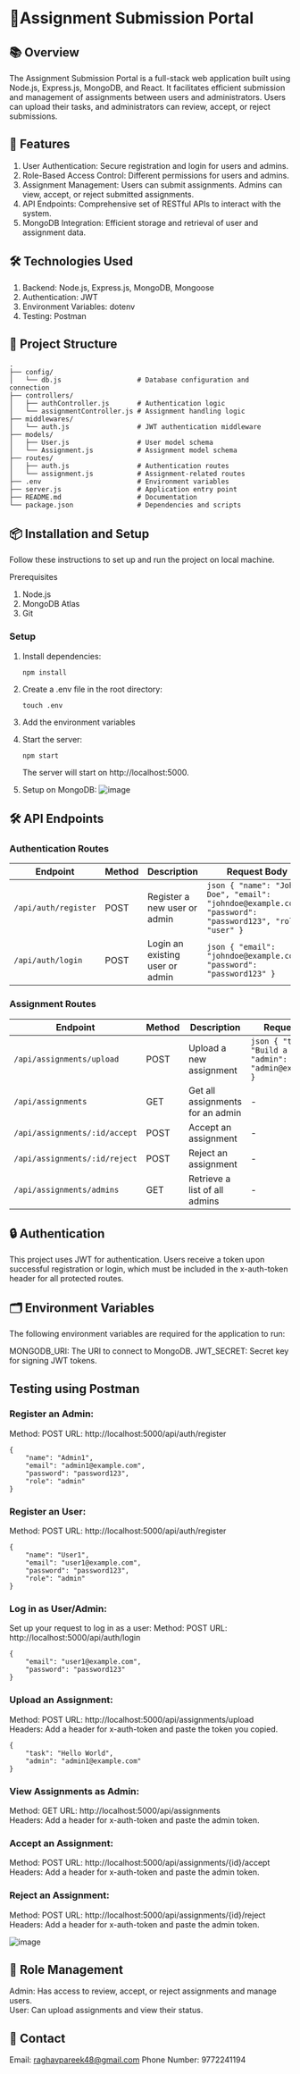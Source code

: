 # 📝Assignment Submission Portal

## 📚 Overview

The Assignment Submission Portal is a full-stack web application built using Node.js, Express.js, MongoDB, and React. It facilitates efficient submission and management of assignments between users and administrators. Users can upload their tasks, and administrators can review, accept, or reject submissions.

## 🚀 Features
1. User Authentication: Secure registration and login for users and admins.<br>
2. Role-Based Access Control: Different permissions for users and admins.<br>
3. Assignment Management: Users can submit assignments. Admins can view, accept, or reject submitted assignments.<br>
4. API Endpoints: Comprehensive set of RESTful APIs to interact with the system.<br>
5. MongoDB Integration: Efficient storage and retrieval of user and assignment data.<br>

## 🛠️ Technologies Used
1. Backend: Node.js, Express.js, MongoDB, Mongoose<br>
2. Authentication: JWT<br>
3. Environment Variables: dotenv<br>
4. Testing: Postman

## 📂 Project Structure

```
.
├── config/
│   └── db.js                   # Database configuration and connection
├── controllers/
│   ├── authController.js       # Authentication logic
│   └── assignmentController.js # Assignment handling logic
├── middlewares/
│   └── auth.js                 # JWT authentication middleware
├── models/
│   ├── User.js                 # User model schema
│   └── Assignment.js           # Assignment model schema
├── routes/
│   ├── auth.js                 # Authentication routes
│   └── assignment.js           # Assignment-related routes
├── .env                        # Environment variables
├── server.js                   # Application entry point
├── README.md                   # Documentation
└── package.json                # Dependencies and scripts
```

## 📦 Installation and Setup

Follow these instructions to set up and run the project on local machine.

Prerequisites
1. Node.js 
2. MongoDB Atlas
3. Git

### Setup
1. Install dependencies:
   ```
   npm install
   ```
2. Create a .env file in the root directory:
   ```
   touch .env
   ```
3. Add the environment variables

4. Start the server:
   ```
   npm start
   ```
   The server will start on http://localhost:5000.

5. Setup on MongoDB:
  ![image](https://github.com/user-attachments/assets/8708ba52-bb6a-4347-9203-4f31df5b3880)



## 🛠️ API Endpoints

### Authentication Routes

| Endpoint                | Method | Description                       | Request Body                                                                                         |
|-------------------------|--------|-----------------------------------|------------------------------------------------------------------------------------------------------|
| `/api/auth/register`    | POST   | Register a new user or admin      | ```json { "name": "John Doe", "email": "johndoe@example.com", "password": "password123", "role": "user" } ``` |
| `/api/auth/login`       | POST   | Login an existing user or admin   | ```json { "email": "johndoe@example.com", "password": "password123" } ```                            |

### Assignment Routes

| Endpoint                           | Method | Description                          | Request Body                                                                                           |
|------------------------------------|--------|--------------------------------------|--------------------------------------------------------------------------------------------------------|
| `/api/assignments/upload`          | POST   | Upload a new assignment              | ```json { "task": "Build a REST API", "admin": "admin@example.com" } ```                                |
| `/api/assignments`                 | GET    | Get all assignments for an admin     | -                                                                                                      |
| `/api/assignments/:id/accept`      | POST   | Accept an assignment                 | -                                                                                                      |
| `/api/assignments/:id/reject`      | POST   | Reject an assignment                 | -                                                                                                      |
| `/api/assignments/admins`          | GET    | Retrieve a list of all admins        | -                                                                                                      |


## 🔒 Authentication
This project uses JWT for authentication. Users receive a token upon successful registration or login, which must be included in the x-auth-token header for all protected routes.

## 🗂️ Environment Variables
The following environment variables are required for the application to run:

MONGODB_URI: The URI to connect to MongoDB.
JWT_SECRET: Secret key for signing JWT tokens.

## Testing using Postman

### Register an Admin:
Method: POST
URL: http://localhost:5000/api/auth/register
```
{
    "name": "Admin1",
    "email": "admin1@example.com",
    "password": "password123",
    "role": "admin"
}
```
### Register an User:
Method: POST
URL: http://localhost:5000/api/auth/register
```
{
    "name": "User1",
    "email": "user1@example.com",
    "password": "password123",
    "role": "admin"
}
```
### Log in as User/Admin:
Set up your request to log in as a user:
Method: POST
URL: http://localhost:5000/api/auth/login
```
{
    "email": "user1@example.com",
    "password": "password123"
}
```
### Upload an Assignment:
Method: POST
URL: http://localhost:5000/api/assignments/upload<br>
Headers: Add a header for x-auth-token and paste the token you copied.
```
{
    "task": "Hello World",
    "admin": "admin1@example.com"
}
```
### View Assignments as Admin:
Method: GET
URL: http://localhost:5000/api/assignments<br>
Headers: Add a header for x-auth-token and paste the admin token.

### Accept an Assignment:
Method: POST
URL: http://localhost:5000/api/assignments/{id}/accept<br>
Headers: Add a header for x-auth-token and paste the admin token.

### Reject an Assignment:
Method: POST
URL: http://localhost:5000/api/assignments/{id}/reject <br>
Headers: Add a header for x-auth-token and paste the admin token.

![image](https://github.com/user-attachments/assets/3b33ded0-19d2-4710-b46c-069dc11afa1a)

## 👤 Role Management
Admin: Has access to review, accept, or reject assignments and manage users.<br>
User: Can upload assignments and view their status.

## 📧 Contact
Email: raghavpareek48@gmail.com
Phone Number: 9772241194
